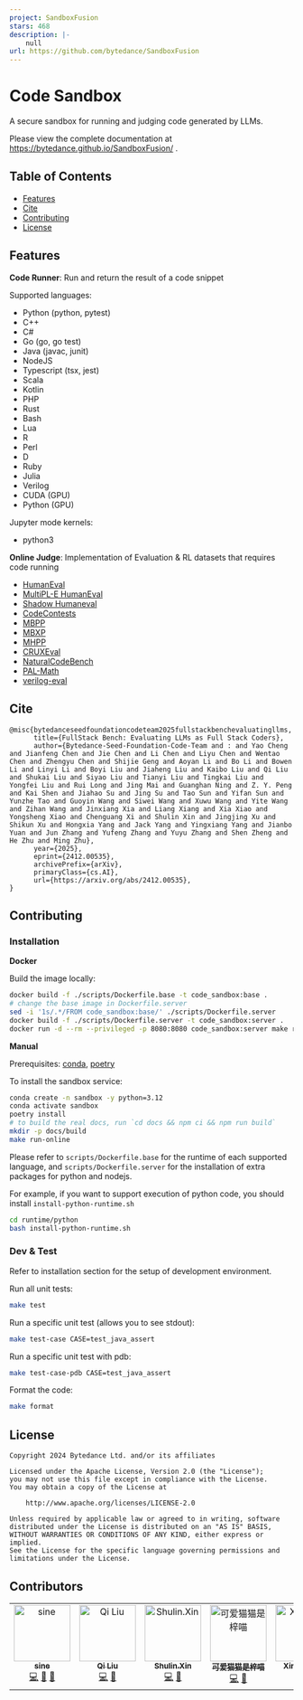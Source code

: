 ```yaml
---
project: SandboxFusion
stars: 468
description: |-
    null
url: https://github.com/bytedance/SandboxFusion
---
```


# Code Sandbox

A secure sandbox for running and judging code generated by LLMs.

Please view the complete documentation at https://bytedance.github.io/SandboxFusion/ .

## Table of Contents

- [Features](#features)
- [Cite](#cite)
- [Contributing](#contributing)
- [License](#license)

## Features

**Code Runner**: Run and return the result of a code snippet

Supported languages:

- Python (python, pytest)
- C++
- C#
- Go (go, go test)
- Java (javac, junit)
- NodeJS
- Typescript (tsx, jest)
- Scala
- Kotlin
- PHP
- Rust
- Bash
- Lua
- R
- Perl
- D
- Ruby
- Julia
- Verilog
- CUDA (GPU)
- Python (GPU)

Jupyter mode kernels:

- python3

**Online Judge**: Implementation of Evaluation & RL datasets that requires code running

- [HumanEval](https://github.com/openai/human-eval)
- [MultiPL-E HumanEval](https://github.com/nuprl/MultiPL-E)
- [Shadow Humaneval](https://huggingface.co/datasets/Miaosen/openai-humaneval-sky-shadow)
- [CodeContests](https://github.com/google-deepmind/code_contests)
- [MBPP](https://github.com/google-research/google-research/tree/master/mbpp)
- [MBXP](https://github.com/amazon-science/mxeval)
- [MHPP](https://github.com/SparksofAGI/MHPP)
- [CRUXEval](https://github.com/facebookresearch/cruxeval)
- [NaturalCodeBench](https://github.com/THUDM/NaturalCodeBench)
- [PAL-Math](https://github.com/deepseek-ai/DeepSeek-Coder/tree/main/Evaluation/PAL-Math)
- [verilog-eval](https://github.com/NVlabs/verilog-eval)

## Cite

```
@misc{bytedanceseedfoundationcodeteam2025fullstackbenchevaluatingllms,
      title={FullStack Bench: Evaluating LLMs as Full Stack Coders}, 
      author={Bytedance-Seed-Foundation-Code-Team and : and Yao Cheng and Jianfeng Chen and Jie Chen and Li Chen and Liyu Chen and Wentao Chen and Zhengyu Chen and Shijie Geng and Aoyan Li and Bo Li and Bowen Li and Linyi Li and Boyi Liu and Jiaheng Liu and Kaibo Liu and Qi Liu and Shukai Liu and Siyao Liu and Tianyi Liu and Tingkai Liu and Yongfei Liu and Rui Long and Jing Mai and Guanghan Ning and Z. Y. Peng and Kai Shen and Jiahao Su and Jing Su and Tao Sun and Yifan Sun and Yunzhe Tao and Guoyin Wang and Siwei Wang and Xuwu Wang and Yite Wang and Zihan Wang and Jinxiang Xia and Liang Xiang and Xia Xiao and Yongsheng Xiao and Chenguang Xi and Shulin Xin and Jingjing Xu and Shikun Xu and Hongxia Yang and Jack Yang and Yingxiang Yang and Jianbo Yuan and Jun Zhang and Yufeng Zhang and Yuyu Zhang and Shen Zheng and He Zhu and Ming Zhu},
      year={2025},
      eprint={2412.00535},
      archivePrefix={arXiv},
      primaryClass={cs.AI},
      url={https://arxiv.org/abs/2412.00535}, 
}
```

## Contributing

### Installation

**Docker**

Build the image locally:

```bash
docker build -f ./scripts/Dockerfile.base -t code_sandbox:base .
# change the base image in Dockerfile.server
sed -i '1s/.*/FROM code_sandbox:base/' ./scripts/Dockerfile.server
docker build -f ./scripts/Dockerfile.server -t code_sandbox:server .
docker run -d --rm --privileged -p 8080:8080 code_sandbox:server make run-online
```

**Manual**

Prerequisites: [conda](https://conda.io/projects/conda/en/latest/user-guide/install/index.html), [poetry](https://python-poetry.org/docs/#installation)

To install the sandbox service:

```bash
conda create -n sandbox -y python=3.12
conda activate sandbox
poetry install
# to build the real docs, run `cd docs && npm ci && npm run build`
mkdir -p docs/build
make run-online
```

Please refer to `scripts/Dockerfile.base` for the runtime of each supported language, and `scripts/Dockerfile.server` for the installation of extra packages for python and nodejs.

For example, if you want to support execution of python code, you should install `install-python-runtime.sh`
```bash
cd runtime/python
bash install-python-runtime.sh
```
### Dev & Test

Refer to installation section for the setup of development environment.

Run all unit tests:

```bash
make test
```

Run a specific unit test (allows you to see stdout):

```bash
make test-case CASE=test_java_assert
```

Run a specific unit test with pdb:

```bash
make test-case-pdb CASE=test_java_assert
```

Format the code:

```bash
make format
```

## License

```
Copyright 2024 Bytedance Ltd. and/or its affiliates

Licensed under the Apache License, Version 2.0 (the "License");
you may not use this file except in compliance with the License.
You may obtain a copy of the License at

    http://www.apache.org/licenses/LICENSE-2.0

Unless required by applicable law or agreed to in writing, software
distributed under the License is distributed on an "AS IS" BASIS,
WITHOUT WARRANTIES OR CONDITIONS OF ANY KIND, either express or implied.
See the License for the specific language governing permissions and
limitations under the License.
```

## Contributors

<!-- ALL-CONTRIBUTORS-LIST:START - Do not remove or modify this section -->
<!-- prettier-ignore-start -->
<!-- markdownlint-disable -->
<table>
  <tbody>
    <tr>
      <td align="center" valign="top" width="14.28%"><a href="https://github.com/ssine"><img src="https://avatars.githubusercontent.com/u/20841764?v=4?s=100" width="100px;" alt="sine"/><br /><sub><b>sine</b></sub></a><br /><a href="#code-ssine" title="Code">💻</a> <a href="#data-ssine" title="Data">🔣</a> <a href="#design-ssine" title="Design">🎨</a></td>
      <td align="center" valign="top" width="14.28%"><a href="https://github.com/liuq901"><img src="https://avatars.githubusercontent.com/u/4028828?v=4?s=100" width="100px;" alt="Qi Liu"/><br /><sub><b>Qi Liu</b></sub></a><br /><a href="#code-liuq901" title="Code">💻</a> <a href="#data-liuq901" title="Data">🔣</a></td>
      <td align="center" valign="top" width="14.28%"><a href="https://github.com/BytedSS0"><img src="https://avatars.githubusercontent.com/u/186129147?v=4?s=100" width="100px;" alt="Shulin.Xin"/><br /><sub><b>Shulin.Xin</b></sub></a><br /><a href="#code-BytedSS0" title="Code">💻</a> <a href="#data-BytedSS0" title="Data">🔣</a></td>
      <td align="center" valign="top" width="14.28%"><a href="https://github.com/cattaria"><img src="https://avatars.githubusercontent.com/u/10678783?v=4?s=100" width="100px;" alt="可爱猫猫是梓喵"/><br /><sub><b>可爱猫猫是梓喵</b></sub></a><br /><a href="#code-cattaria" title="Code">💻</a> <a href="#data-cattaria" title="Data">🔣</a></td>
      <td align="center" valign="top" width="14.28%"><a href="https://github.com/lseven-rs"><img src="https://avatars.githubusercontent.com/u/189442484?v=4?s=100" width="100px;" alt="Xingwen Li"/><br /><sub><b>Xingwen Li</b></sub></a><br /><a href="#design-lseven-rs" title="Design">🎨</a></td>
      <td align="center" valign="top" width="14.28%"><a href="https://github.com/aoyanli"><img src="https://avatars.githubusercontent.com/u/186133689?v=4?s=100" width="100px;" alt="aoyanli"/><br /><sub><b>aoyanli</b></sub></a><br /><a href="#code-aoyanli" title="Code">💻</a> <a href="#data-aoyanli" title="Data">🔣</a></td>
      <td align="center" valign="top" width="14.28%"><a href="https://magic3007.github.io"><img src="https://avatars.githubusercontent.com/u/30785720?v=4?s=100" width="100px;" alt="Magic Mai"/><br /><sub><b>Magic Mai</b></sub></a><br /><a href="#code-magic3007" title="Code">💻</a> <a href="#data-magic3007" title="Data">🔣</a></td>
    </tr>
  </tbody>
</table>

<!-- markdownlint-restore -->
<!-- prettier-ignore-end -->

<!-- ALL-CONTRIBUTORS-LIST:END -->

